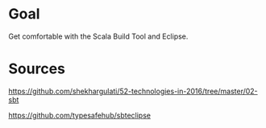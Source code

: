 # Goal

Get comfortable with the Scala Build Tool and Eclipse.

# Sources

https://github.com/shekhargulati/52-technologies-in-2016/tree/master/02-sbt

https://github.com/typesafehub/sbteclipse

